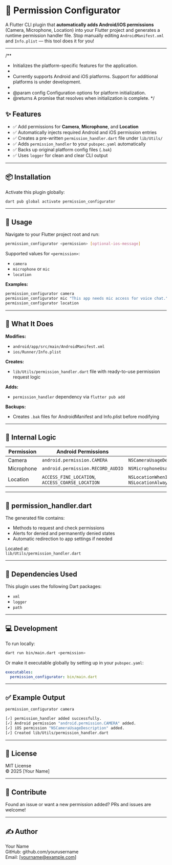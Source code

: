 # 🚀 Permission Configurator

A Flutter CLI plugin that **automatically adds Android/iOS permissions** (Camera, Microphone, Location) into your Flutter project and generates a runtime permission handler file. Stop manually editing `AndroidManifest.xml` and `Info.plist` — this tool does it for you!

---

/\*\*

- Initializes the platform-specific features for the application.
-
- Currently supports Android and iOS platforms. Support for additional platforms is under development.
-
- @param config Configuration options for platform initialization.
- @returns A promise that resolves when initialization is complete.
  \*/

## ✨ Features

- ✅ Add permissions for **Camera**, **Microphone**, and **Location**
- ✅ Automatically injects required Android and iOS permission entries
- ✅ Creates a pre-written `permission_handler.dart` file under `lib/Utils/`
- ✅ Adds `permission_handler` to your `pubspec.yaml` automatically
- ✅ Backs up original platform config files (`.bak`)
- ✅ Uses `logger` for clean and clear CLI output

---

## 📦 Installation

Activate this plugin globally:

```bash
dart pub global activate permission_configurator
```

---

## 🔧 Usage

Navigate to your Flutter project root and run:

```bash
permission_configurator <permission> [optional-ios-message]
```

Supported values for `<permission>`:

- `camera`
- `microphone` or `mic`
- `location`

**Examples:**

```bash
permission_configurator camera
permission_configurator mic "This app needs mic access for voice chat."
permission_configurator location
```

---

## 📁 What It Does

**Modifies:**

- `android/app/src/main/AndroidManifest.xml`
- `ios/Runner/Info.plist`

**Creates:**

- `lib/Utils/permission_handler.dart` file with ready-to-use permission request logic

**Adds:**

- `permission_handler` dependency via `flutter pub add`

**Backups:**

- Creates `.bak` files for AndroidManifest and Info.plist before modifying

---

## 🧠 Internal Logic

| Permission | Android Permissions                              | iOS Keys                                                                              |
| ---------- | ------------------------------------------------ | ------------------------------------------------------------------------------------- |
| Camera     | `android.permission.CAMERA`                      | `NSCameraUsageDescription`                                                            |
| Microphone | `android.permission.RECORD_AUDIO`                | `NSMicrophoneUsageDescription`                                                        |
| Location   | `ACCESS_FINE_LOCATION`, `ACCESS_COARSE_LOCATION` | `NSLocationWhenInUseUsageDescription`, `NSLocationAlwaysAndWhenInUseUsageDescription` |

---

## 📄 permission_handler.dart

The generated file contains:

- Methods to request and check permissions
- Alerts for denied and permanently denied states
- Automatic redirection to app settings if needed

Located at:  
`lib/Utils/permission_handler.dart`

---

## 🧰 Dependencies Used

This plugin uses the following Dart packages:

- `xml`
- `logger`
- `path`

---

## 💻 Development

To run locally:

```bash
dart run bin/main.dart <permission>
```

Or make it executable globally by setting up in your `pubspec.yaml`:

```yaml
executables:
  permission_configurator: bin/main.dart
```

---

## ✅ Example Output

```bash
permission_configurator camera

[✓] permission_handler added successfully.
[✓] Android permission "android.permission.CAMERA" added.
[✓] iOS permission "NSCameraUsageDescription" added.
[✓] Created lib/Utils/permission_handler.dart
```

---

## 📃 License

MIT License  
© 2025 [Your Name]

---

## 🙌 Contribute

Found an issue or want a new permission added? PRs and issues are welcome!

---

## ✍️ Author

Your Name  
GitHub: github.com/yourusername  
Email: [yourname@example.com]
